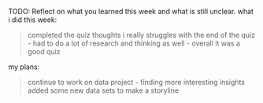 TODO: Reflect on what you learned this week and what is still unclear.
what i did this week:
> completed the quiz
> thoughts i really struggles with the end of the quiz - had to do a lot of research and thinking as well - overall it was a good quiz

my plans:
> continue to work on data project - finding more interesting insights 
> added some new data sets to make a storyline 